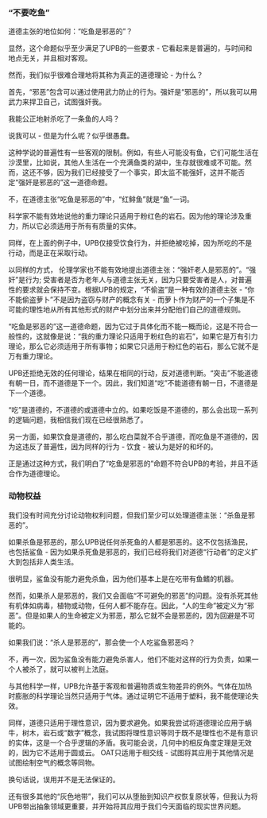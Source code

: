 ### “不要吃鱼”

道德主张的地位如何：“吃鱼是邪恶的”？ 

显然，这个命题似乎至少满足了UPB的一些要求 - 它看起来是普遍的，与时间和地点无关，并且相对客观。 

然而，我们似乎很难合理地将其称为真正的道德理论 - 为什么？ 

首先，“邪恶”包含可以通过使用武力防止的行为。强奸是“邪恶的”，所以我可以用武力来捍卫自己，试图强奸我。 

我能公正地射杀吃了一条鱼的人吗？

说我可以 - 但是为什么呢？似乎很愚蠢。

这种学说的普遍性有一些客观的限制。例如，有些人可能没有鱼，它们可能生活在沙漠里，比如说，其他人生活在一个充满鱼类的湖中，生存就很难或不可能。然而，这还不够，因为我们已经接受了一个事实，即太监不能强奸，这并不能否定“强奸是邪恶的”这一道德命题。

不，在道德主张“吃鱼是邪恶的”中，“红鲱鱼”就是“鱼”一词。

科学家不能有效地说他的重力理论只适用于粉红色的岩石。因为他的理论涉及重力，所以它必须适用于所有有质量的实体。

同样，在上面的例子中，UPB仅接受饮食行为，并拒绝被吃掉，因为所吃的不是行动，而是正在采取行动。

以同样的方式， 伦理学家也不能有效地提出道德主张：“强奸老人是邪恶的”。“强奸”是行为; 受害者是否为老年人与道德主张无关，因为只要受害者是人，对普遍性的要求就会保持不变。根据UPB的规定，“不偷盗”是一种有效的道德主张 - “你不能偷盗萝卜”不是因为盗窃与财产的概念有关 - 而萝卜作为财产的一个子集是不可能的理性地从所有其他形式的财产中划分出来并分配他们自己的道德规则。

“吃鱼是邪恶的”这一道德命题，因为它过于具体化而不能一概而论，这是不符合一般性的，这就像是说：“我的重力理论只适用于粉红色的岩石”，如果它是万有引力理论，那么它必须适用于所有事物；如果它只适用于粉红色的岩石，那么它就不是万有重力理论。

UPB还拒绝无效的任何理论，结果在相同的行动，反对道德判断。“突击”不能道德有朝一日，而不道德是下一个。因此，我们知道“吃”不能道德有朝一日，不道德是下一个道德。

“吃”是道德的，不道德的或道德中立的。如果吃饭是不道德的，那么会出现一系列的逻辑问题，我相信我们现在已经很熟悉了。

另一方面，如果饮食是道德的，那么吃白菜就不合乎道德，而吃鱼是不道德的，因为这违反了普遍性，因为同样的行为 - 饮食 - 被认为是好的和坏的。
 
正是通过这种方式，我们明白了“吃鱼是邪恶的”命题不符合UPB的考验，并且不适合作为道德理论。

### 动物权益

我们没有时间充分讨论动物权利问题，但我们至少可以处理道德主张：“杀鱼是邪恶的”。 

如果杀鱼是邪恶的，那么UPB说任何杀死鱼的人都是邪恶的。这不仅包括渔民，也包括鲨鱼 - 因为如果杀死鱼是邪恶的，我们已经将我们对道德“行动者”的定义扩大到包括非人类生活。 

很明显，鲨鱼没有能力避免杀鱼，因为他们基本上是在吃带有鱼鳍的机器。

然而，如果杀人是邪恶的，我们又会面临“不可避免的邪恶”的问题。没有杀死其他有机体如病毒，植物或动物，任何人都不能存在。因此，“人的生命”被定义为“邪恶”。但是如果人的生命被定义为邪恶，那么它就不会是邪恶的，因为回避是不可能的。

如果我们说：“杀人是邪恶的”，那会使一个人吃鲨鱼邪恶吗？

不，再一次，因为鲨鱼没有能力避免杀害人，他们不能对这样的行为负责，如果一个人被杀了，就可以被判上法庭。

与其他科学一样，UPB允许基于客观和普遍物质或生物差异的例外。气体在加热时膨胀的科学理论当然只适用于气体。通过证明它不适用于塑料，我不能使理论失效。

同样，道德只适用于理性意识，因为要求避免。如果我尝试将道德理论应用于蜗牛，树木，岩石或“数字”概念，我试图将理性意识等同于既不是理性也不是有意识的实体，这是一个合乎逻辑的矛盾。我可能会说，几何中的相反角度定理是无效的，因为它不适用于圆或云。 OAT只适用于相交线 - 试图将其应用于其他情况是试图绘制空气的概念等同物。 

换句话说，误用并不是无法保证的。 

还有很多其他的“灰色地带”，我们可以从堕胎到知识产权恢复原状等，但我认为将UPB带出抽象领域更重要，并开始将其应用于我们今天面临的现实世界问题。
